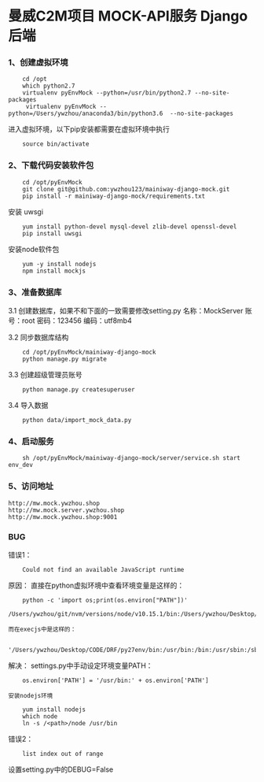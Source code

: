 # 曼威C2M项目 MOCK-API服务 Django后端


### 1、创建虚拟环境

```
    cd /opt
    which python2.7
    virtualenv pyEnvMock --python=/usr/bin/python2.7 --no-site-packages
     virtualenv pyEnvMock --python=/Users/ywzhou/anaconda3/bin/python3.6  --no-site-packages

```

进入虚拟环境，以下pip安装都需要在虚拟环境中执行
```
    source bin/activate
```

### 2、下载代码安装软件包

```
    cd /opt/pyEnvMock
    git clone git@github.com:ywzhou123/mainiway-django-mock.git
    pip install -r mainiway-django-mock/requirements.txt
```

安装 uwsgi
```
    yum install python-devel mysql-devel zlib-devel openssl-devel
    pip install uwsgi
```

安装node软件包
```
    yum -y install nodejs
    npm install mockjs
```


### 3、准备数据库

3.1 创建数据库，如果不和下面的一致需要修改setting.py
    名称：MockServer
    账号：root
    密码：123456
    编码：utf8mb4

3.2 同步数据库结构
```
    cd /opt/pyEnvMock/mainiway-django-mock
    python manage.py migrate
```

3.3 创建超级管理员账号
```
    python manage.py createsuperuser
```

3.4 导入数据
```
    python data/import_mock_data.py
```

### 4、启动服务

```
    sh /opt/pyEnvMock/mainiway-django-mock/server/service.sh start env_dev
```

### 5、访问地址

    http://mw.mock.ywzhou.shop
    http://mw.mock.server.ywzhou.shop
    http://mw.mock.ywzhou.shop:9001


### BUG

错误1：

```
    Could not find an available JavaScript runtime
```

原因：
    直接在python虚拟环境中查看环境变量是这样的：

```
    python -c 'import os;print(os.environ["PATH"])'
    /Users/ywzhou/git/nvm/versions/node/v10.15.1/bin:/Users/ywzhou/Desktop/CODE/DRF/py27env/bin:/Users/ywzhou/anaconda3/bin:/Library/Frameworks/Python.framework/Versions/3.6/bin:/Library/Frameworks/Python.framework/Versions/3.5/bin:/usr/local/mysql/bin:/usr/local/bin:/usr/bin:/bin:/usr/sbin:/sbin
```

    而在execjs中是这样的：

```
    '/Users/ywzhou/Desktop/CODE/DRF/py27env/bin:/usr/bin:/bin:/usr/sbin:/sbin'
```

解决：
    settings.py中手动设定环境变量PATH：

```
    os.environ['PATH'] = '/usr/bin:' + os.environ['PATH']
```

    安装nodejs环境

```
    yum install nodejs
    which node
    ln -s /<path>/node /usr/bin
```


错误2：

```
    list index out of range
```

设置setting.py中的DEBUG=False